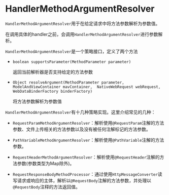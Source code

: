 # HandlerMethodArgumentResolver

`HandlerMethodArgumentResolver`用于在给定请求中将方法参数解析为参数值。

在调用具体的handler之前，会调用`HandlerMethodArgumentResolver`进行参数解析。

`HandlerMethodArgumentResolver`是一个策略接口，定义了两个方法

- `boolean supportsParameter(MethodParameter parameter)`
  
    返回当前解析器是否支持给定的方法参数

- `Object resolveArgument(MethodParameter parameter, ModelAndViewContainer mavContainer,  NativeWebRequest webRequest, WebDataBinderFactory binderFactory)`
  
    将方法参数解析为参数值

`HandlerMethodArgumentResolver`有十几种策略实现。这里介绍常见的几种：

- `RequestParamMethodArgumentResolver`：解析使用`@RequestParam`注解的方法参数、文件上传相关的方法参数以及没有被任何注解标记的方法参数。

- `PathVariableMethodArgumentResolver`：解析使用`@PathVariable`注解的方法参数。

- `RequestHeaderMethodArgumentResolver`：解析使用`@RequestHeader`注解的方法参数(参数类型为Map除外)。

- `RequestResponseBodyMethodProcessor`：通过使用`HttpMessageConverter`读写请求或响应的主体，解析以`@RequestBody`注解的方法参数，并处理以`@RequestBody`注释的方法返回值。


